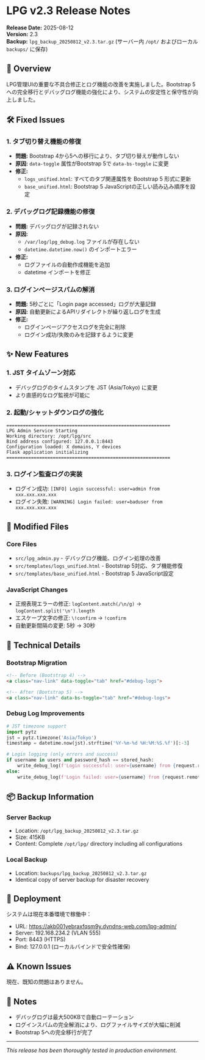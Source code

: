# LPG v2.3 Release Notes

**Release Date:** 2025-08-12  
**Version:** 2.3  
**Backup:** `lpg_backup_20250812_v2.3.tar.gz` (サーバー内 `/opt/` およびローカル `backups/` に保存)

## 🎯 Overview

LPG管理UIの重要な不具合修正とログ機能の改善を実施しました。Bootstrap 5への完全移行とデバッグログ機能の強化により、システムの安定性と保守性が向上しました。

## 🛠 Fixed Issues

### 1. タブ切り替え機能の修復
- **問題:** Bootstrap 4から5への移行により、タブ切り替えが動作しない
- **原因:** `data-toggle` 属性がBootstrap 5で `data-bs-toggle` に変更
- **修正:** 
  - `logs_unified.html`: すべてのタブ関連属性を Bootstrap 5 形式に更新
  - `base_unified.html`: Bootstrap 5 JavaScriptの正しい読み込み順序を設定

### 2. デバッグログ記録機能の修復
- **問題:** デバッグログが記録されない
- **原因:** 
  - `/var/log/lpg_debug.log` ファイルが存在しない
  - `datetime.datetime.now()` のインポートエラー
- **修正:** 
  - ログファイルの自動作成機能を追加
  - datetime インポートを修正

### 3. ログインページスパムの解消
- **問題:** 5秒ごとに「Login page accessed」ログが大量記録
- **原因:** 自動更新によるAPIリダイレクトが繰り返しログを生成
- **修正:** 
  - ログインページアクセスログを完全に削除
  - ログイン成功/失敗のみを記録するように変更

## ✨ New Features

### 1. JST タイムゾーン対応
- デバッグログのタイムスタンプを JST (Asia/Tokyo) に変更
- より直感的なログ監視が可能に

### 2. 起動/シャットダウンログの強化
```
============================================================
LPG Admin Service Starting
Working directory: /opt/lpg/src
Bind address configured: 127.0.0.1:8443
Configuration loaded: X domains, Y devices
Flask application initializing
============================================================
```

### 3. ログイン監査ログの実装
- ログイン成功: `[INFO] Login successful: user=admin from xxx.xxx.xxx.xxx`
- ログイン失敗: `[WARNING] Login failed: user=baduser from xxx.xxx.xxx.xxx`

## 📝 Modified Files

### Core Files
- `src/lpg_admin.py` - デバッグログ機能、ログイン処理の改善
- `src/templates/logs_unified.html` - Bootstrap 5対応、タブ機能修復
- `src/templates/base_unified.html` - Bootstrap 5 JavaScript設定

### JavaScript Changes
- 正規表現エラーの修正: `logContent.match(/\n/g)` → `logContent.split('\n').length`
- エスケープ文字の修正: `\!confirm` → `!confirm`
- 自動更新間隔の変更: 5秒 → 30秒

## 🔧 Technical Details

### Bootstrap Migration
```html
<!-- Before (Bootstrap 4) -->
<a class="nav-link" data-toggle="tab" href="#debug-logs">

<!-- After (Bootstrap 5) -->
<a class="nav-link" data-bs-toggle="tab" href="#debug-logs">
```

### Debug Log Improvements
```python
# JST timezone support
import pytz
jst = pytz.timezone('Asia/Tokyo')
timestamp = datetime.now(jst).strftime('%Y-%m-%d %H:%M:%S.%f')[:-3]

# Login logging (only errors and success)
if username in users and password_hash == stored_hash:
    write_debug_log(f'Login successful: user={username} from {request.remote_addr}', 'INFO')
else:
    write_debug_log(f'Login failed: user={username} from {request.remote_addr}', 'WARNING')
```

## 📦 Backup Information

### Server Backup
- Location: `/opt/lpg_backup_20250812_v2.3.tar.gz`
- Size: 415KB
- Content: Complete `/opt/lpg/` directory including all configurations

### Local Backup
- Location: `backups/lpg_backup_20250812_v2.3.tar.gz`
- Identical copy of server backup for disaster recovery

## 🚀 Deployment

システムは現在本番環境で稼働中：
- URL: https://akb001yebraxfqsm9y.dyndns-web.com/lpg-admin/
- Server: 192.168.234.2 (VLAN 555)
- Port: 8443 (HTTPS)
- Bind: 127.0.0.1 (ローカルバインドで安全性確保)

## ⚠️ Known Issues

現在、既知の問題はありません。

## 📌 Notes

- デバッグログは最大500KBで自動ローテーション
- ログインスパムの完全解消により、ログファイルサイズが大幅に削減
- Bootstrap 5への完全移行が完了

---

*This release has been thoroughly tested in production environment.*